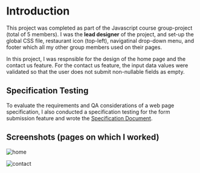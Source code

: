 # Introduction

This project was completed as part of the Javascript course group-project (total of 5 members). I was the **lead designer** of the project, and set-up the 
global CSS file, restaurant icon (top-left), navigatinal drop-down menu, and footer which all my other group members used on their pages.

In this project, I was respnsible for the design of the home page and the contact us feature. For the contact us feature, the input data values were validated
so that the user does not submit non-nullable fields as empty.

## Specification Testing
To evaluate the requirements and QA considerations of a web page specification, I also conducted a specification testing for the form submission feature and wrote the [Specification Document](https://github.com/JalalQ/RestaurantProject/blob/master/Specification-Testing.pdf). 

## Screenshots (pages on which I worked)
![home](https://user-images.githubusercontent.com/58306478/119033774-9e20d580-b97b-11eb-88c0-fe2df31052df.jpg)

![contact](https://user-images.githubusercontent.com/58306478/119033896-c577a280-b97b-11eb-8dba-902bd7ed7320.jpg)
